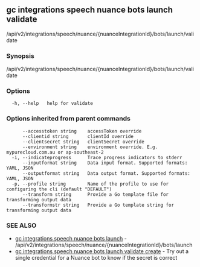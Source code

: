 ## gc integrations speech nuance bots launch validate

/api/v2/integrations/speech/nuance/{nuanceIntegrationId}/bots/launch/validate

### Synopsis

/api/v2/integrations/speech/nuance/{nuanceIntegrationId}/bots/launch/validate

### Options

```
  -h, --help   help for validate
```

### Options inherited from parent commands

```
      --accesstoken string    accessToken override
      --clientid string       clientId override
      --clientsecret string   clientSecret override
      --environment string    environment override. E.g. mypurecloud.com.au or ap-southeast-2
  -i, --indicateprogress      Trace progress indicators to stderr
      --inputformat string    Data input format. Supported formats: YAML, JSON
      --outputformat string   Data output format. Supported formats: YAML, JSON
  -p, --profile string        Name of the profile to use for configuring the cli (default "DEFAULT")
      --transform string      Provide a Go template file for transforming output data
      --transformstr string   Provide a Go template string for transforming output data
```

### SEE ALSO

* [gc integrations speech nuance bots launch](gc_integrations_speech_nuance_bots_launch.html)	 - /api/v2/integrations/speech/nuance/{nuanceIntegrationId}/bots/launch
* [gc integrations speech nuance bots launch validate create](gc_integrations_speech_nuance_bots_launch_validate_create.html)	 - Try out a single credential for a Nuance bot to know if the secret is correct


